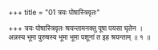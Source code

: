 +++
title = "01 त्रयः पोषास्त्रिवृतः"

+++
त्रयः पोषास्त्रिवृतः श्रयन्तामनक्तु पूषा पयसा घृतेन ।  
अन्नस्य भूमा पुरुषस्य भूमा भूमा पशूनां त इह श्रयन्ताम् ॥ १ ॥